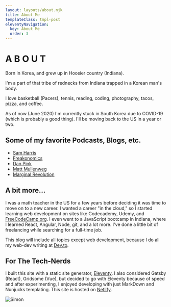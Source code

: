 ```yaml
---
layout: layouts/about.njk
title: About Me
templateClass: tmpl-post
eleventyNavigation:
  key: About Me
  order: 3
---
```


# A B O U T

Born in Korea, and grew up in Hoosier country (Indiana).

I'm a part of that tribe of rednecks from Indiana trapped in a Korean man's body.

I love basketball (Pacers), tennis, reading, coding, photography, tacos, pizza, and coffee.

As of now (June 2020) I'm currently stuck in South Korea due to COVID-19 (which is probably a good thing). I'll be moving back to the US in a year or two.

## Some of my favorite Podcasts, Blogs, etc.

* [Sam Harris](https://www.samharris.org)
* [Freakonomics](https://freakonomics.com)
* [Dan Pink](https://danpink.com)
* [Matt Mullenweg](https://ma.tt)
* [Marginal Revolution](https://marginalrevolution.com)

## A bit more...

I was a math teacher in the US for a few years before deciding it was time to move on to a new career. I wanted a career "in the cloud," so I started learning web development on sites like Codecademy, Udemy, and [FreeCodeCamp.org](https://freecodecamp.org). I even went to a JavaScript bootcamp in Indiana, where I learned React, Angular, Node, git, and a lot more. I've done a little bit of freelancing while searching for a full-time job.

This blog will include all topics except web development, because I do all my web-dev writing at [Dev.to](https://dev.to).

## For The Tech-Nerds

I built this site with a static site generator, [Eleventy](https://www.11ty.dev/). I also considered Gatsby (React), Gridsome (Vue), but decided to go with Eleventy because of speed and after experimenting, I enjoyed developing with just MarkDown and Nunjucks templating. This site is hosted on [Netlify](https://netlify.com).

<img id='simon-bw' src='https://res.cloudinary.com/ryucave/image/upload/w_1000,ar_1:1,c_fill,g_auto,e_art:hokusai/v1591855412/simon/simon-b-w_kaag8v.jpg' alt='Simon' />

